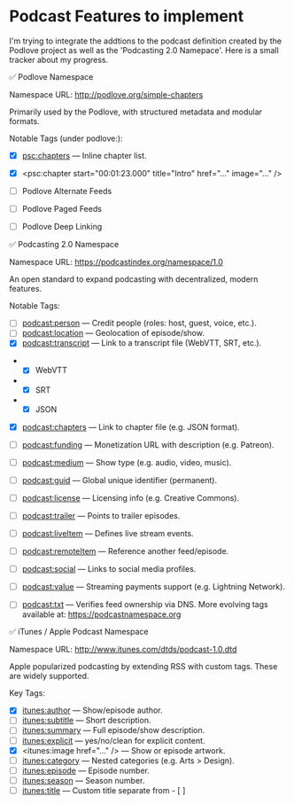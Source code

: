 #  Podcast Features to implement

I'm trying to integrate the addtions to the podcast definition created by the Podlove project as well as the 'Podcasting 2.0 Namepace'. Here is a small tracker about my progress.

✅ Podlove Namespace

Namespace URL: http://podlove.org/simple-chapters

Primarily used by the Podlove, with structured metadata and modular formats.

Notable Tags (under podlove:):
- [x] <psc:chapters> — Inline chapter list.
- [x] <psc:chapter start="00:01:23.000" title="Intro" href="..." image="..." />
- [ ] Podlove Alternate Feeds

- [ ] Podlove Paged Feeds
- [ ] Podlove Deep Linking


✅ Podcasting 2.0 Namespace

Namespace URL: https://podcastindex.org/namespace/1.0

An open standard to expand podcasting with decentralized, modern features.

Notable Tags:
- [ ] <podcast:person> — Credit people (roles: host, guest, voice, etc.).
- [ ] <podcast:location> — Geolocation of episode/show.
- [x] <podcast:transcript> — Link to a transcript file (WebVTT, SRT, etc.).
- - [x] WebVTT
- - [x] SRT
- - [x] JSON
- [x] <podcast:chapters> — Link to chapter file (e.g. JSON format).
- [ ] <podcast:funding> — Monetization URL with description (e.g. Patreon).
- [ ] <podcast:medium> — Show type (e.g. audio, video, music).
- [ ] <podcast:guid> — Global unique identifier (permanent).
- [ ] <podcast:license> — Licensing info (e.g. Creative Commons).
- [ ] <podcast:trailer> — Points to trailer episodes.
- [ ] <podcast:liveItem> — Defines live stream events.
- [ ] <podcast:remoteItem> — Reference another feed/episode.
- [ ] <podcast:social> — Links to social media profiles.
- [ ] <podcast:value> — Streaming payments support (e.g. Lightning Network).
- [ ] <podcast:txt> — Verifies feed ownership via DNS.
More evolving tags available at: https://podcastnamespace.org


✅ iTunes / Apple Podcast Namespace

Namespace URL: http://www.itunes.com/dtds/podcast-1.0.dtd

Apple popularized podcasting by extending RSS with custom tags. These are widely supported.

Key Tags:
- [x] <itunes:author> — Show/episode author.
- [ ] <itunes:subtitle> — Short description.
- [ ] <itunes:summary> — Full episode/show description.
- [ ] <itunes:explicit> — yes/no/clean for explicit content.
- [x] <itunes:image href="..." /> — Show or episode artwork.
- [ ] <itunes:category> — Nested categories (e.g. Arts > Design).
- [ ] <itunes:episode> — Episode number.
- [ ] <itunes:season> — Season number.
- [ ] <itunes:title> — Custom title separate from - [ ] <title>.
- [ ] <itunes:episodeType> — full, trailer, or bonus.
- [ ] <itunes:block> — Prevent listing (yes).
